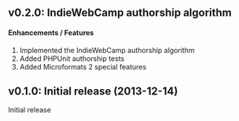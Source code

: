 v0.2.0: IndieWebCamp authorship algorithm
-----------------------------------------

#### Enhancements / Features

1.	Implemented the IndieWebCamp authorship algorithm
2.	Added PHPUnit authorship tests
3.	Added Microformats 2 special features


v0.1.0: Initial release (2013-12-14)
------------------------------------

Initial release